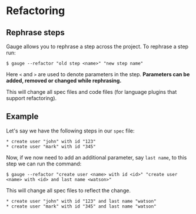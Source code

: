 # Refactoring

## Rephrase steps

Gauge allows you to rephrase a step across the project. To rephrase a step run:

```
$ gauge --refactor "old step <name>" "new step name"
```

Here `<` and `>` are used to denote parameters in the step. __Parameters can be added, removed or changed while rephrasing.__

This will change all spec files and code files (for language plugins that support refactoring).

## Example

Let's say we have the following steps in our `spec` file:

```
* create user "john" with id "123"
* create user "mark" with id "345"
```

Now, if we now need to add an additional parameter, say `last name`, to this step we can run the command:

```
$ gauge --refactor "create user <name> with id <id>" "create user <name> with <id> and last name <watson>"
```

This will change all spec files to reflect the change.

````
* create user "john" with id "123" and last name "watson"
* create user "mark" with id "345" and last name "watson"
````
